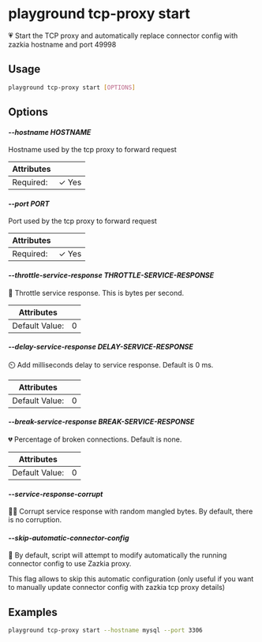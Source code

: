 # playground tcp-proxy start

💗 Start the TCP proxy and automatically replace connector config with zazkia hostname and port 49998

## Usage

```bash
playground tcp-proxy start [OPTIONS]
```

## Options

#### *--hostname HOSTNAME*

Hostname used by the tcp proxy to forward request

| Attributes      | &nbsp;
|-----------------|-------------
| Required:       | ✓ Yes

#### *--port PORT*

Port used by the tcp proxy to forward request

| Attributes      | &nbsp;
|-----------------|-------------
| Required:       | ✓ Yes

#### *--throttle-service-response THROTTLE-SERVICE-RESPONSE*

🐌 Throttle service response. This is bytes per second.

| Attributes      | &nbsp;
|-----------------|-------------
| Default Value:  | 0

#### *--delay-service-response DELAY-SERVICE-RESPONSE*

⏲️ Add milliseconds delay to service response. Default is 0 ms.

| Attributes      | &nbsp;
|-----------------|-------------
| Default Value:  | 0

#### *--break-service-response BREAK-SERVICE-RESPONSE*

💔 Percentage of broken connections. Default is none.

| Attributes      | &nbsp;
|-----------------|-------------
| Default Value:  | 0

#### *--service-response-corrupt*

🦹‍♂️ Corrupt service response with random mangled bytes. By default, there is no corruption.

#### *--skip-automatic-connector-config*

🤖 By default, script will attempt to modify automatically the running connector config to use Zazkia proxy.  
  
This flag allows to skip this automatic configuration (only useful if you want to manually update connector config with zazkia tcp proxy details)

## Examples

```bash
playground tcp-proxy start --hostname mysql --port 3306
```


